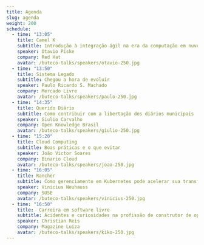 ```yaml
---
title: Agenda
slug: agenda
weight: 200
schedule:
  - time: "13:05"
    title: Camel K
    subtitle: Introdução à integração ágil na era da computação em nuvem
    speaker: Otavio Piske
    company: Red Hat
    avatar: /buteco-talks/speakers/otavio-250.jpg
  - time: "13:50"
    title: Sistema Legado
    subtitle: Chegou a hora de evoluir
    speaker: Paulo Ricardo S. Machado
    company: Mercado Livre
    avatar: /buteco-talks/speakers/paulo-250.jpg
  - time: "14:35"
    title: Querido Diário
    subtitle: Como contribuir com a libertação dos diários municipais
    speaker: Giulio Carvalho
    company: Open Knowledge Brasil
    avatar: /buteco-talks/speakers/giulio-250.jpg
  - time: "15:20"
    title: Cloud Computing
    subtitle: Boas práticas e o que evitar
    speaker: João Victor Soares
    company: Binario Cloud
    avatar: /buteco-talks/speakers/joao-250.jpg
  - time: "16:05"
    title: Rancher
    subtitle: Como gerenciamento em Kubernetes pode acelerar sua transformação para Edge
    speaker: Vinicius Neuhauss
    company: SUSE
    avatar: /buteco-talks/speakers/vinicius-250.jpg
  - time: "16:50"
    title:  Carreira em software livre
    subtitle: Acidentes e curiosidades na profissão de construtor de open source
    speaker: Christian Reis
    company: Magazine Luiza
    avatar: /buteco-talks/speakers/kiko-250.jpg
---
```

